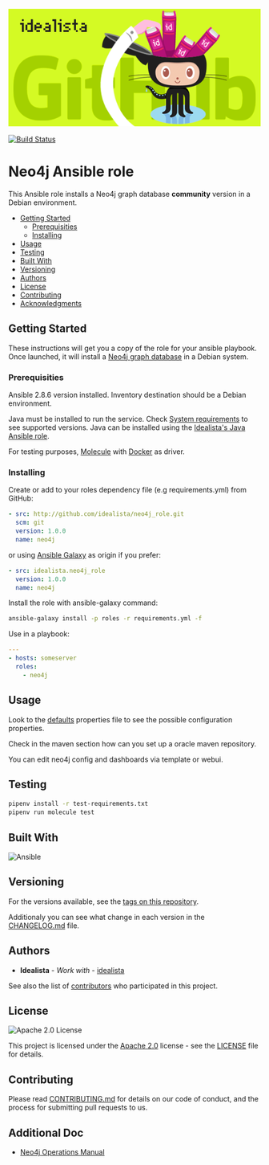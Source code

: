 ![Logo](https://raw.githubusercontent.com/idealista/neo4j_role/master/logo.gif)

[![Build Status](https://travis-ci.org/idealista/neo4j_role.png)](https://travis-ci.org/idealista/neo4j_role)

# Neo4j Ansible role

This Ansible role installs a Neo4j graph database **community** version in a Debian environment.

- [Getting Started](#getting-started)
  - [Prerequisities](#prerequisities)
  - [Installing](#installing)
- [Usage](#usage)
- [Testing](#testing)
- [Built With](#built-with)
- [Versioning](#versioning)
- [Authors](#authors)
- [License](#license)
- [Contributing](#contributing)
- [Acknowledgments](#acknowledgments)

## Getting Started

These instructions will get you a copy of the role for your ansible playbook. Once launched, it will install a [Neo4j graph database](https://neo4j.com/) in a Debian system.

### Prerequisities

Ansible 2.8.6 version installed.
Inventory destination should be a Debian environment.

Java must be installed to run the service. Check [System requirements](https://neo4j.com/docs/operations-manual/current/installation/requirements/) to see supported versions. Java can be installed using the [Idealista's Java Ansible role](https://github.com/idealista/java-role).

For testing purposes, [Molecule](https://molecule.readthedocs.io/) with [Docker](https://www.docker.com/) as driver.

### Installing

Create or add to your roles dependency file (e.g requirements.yml) from GitHub:

```yml
- src: http://github.com/idealista/neo4j_role.git
  scm: git
  version: 1.0.0
  name: neo4j
```

or using [Ansible Galaxy](https://galaxy.ansible.com/idealista/neo4j_role/) as origin if you prefer:

```yml
- src: idealista.neo4j_role
  version: 1.0.0
  name: neo4j
```

Install the role with ansible-galaxy command:

```sh
ansible-galaxy install -p roles -r requirements.yml -f
```

Use in a playbook:

```yml
---
- hosts: someserver
  roles:
    - neo4j
```

## Usage

Look to the [defaults](defaults/main.yml) properties file to see the possible configuration properties.

Check in the maven section how can you set up a oracle maven repository.

You can edit neo4j config and dashboards via template or webui.

## Testing

```sh
pipenv install -r test-requirements.txt
pipenv run molecule test
```

## Built With

![Ansible](https://img.shields.io/badge/ansible-2.8.6-green.svg)

## Versioning

For the versions available, see the [tags on this repository](https://github.com/idealista/neo4j_role/tags).

Additionaly you can see what change in each version in the [CHANGELOG.md](CHANGELOG.md) file.

## Authors

- **Idealista** - *Work with* - [idealista](https://github.com/idealista)

See also the list of [contributors](https://github.com/idealista/neo4j_role/contributors) who participated in this project.

## License

![Apache 2.0 License](https://img.shields.io/hexpm/l/plug.svg)

This project is licensed under the [Apache 2.0](https://www.apache.org/licenses/LICENSE-2.0) license - see the [LICENSE](LICENSE) file for details.

## Contributing

Please read [CONTRIBUTING.md](.github/CONTRIBUTING.md) for details on our code of conduct, and the process for submitting pull requests to us.

## Additional Doc

- [Neo4j Operations Manual](https://neo4j.com/docs/operations-manual/current/introduction/)
